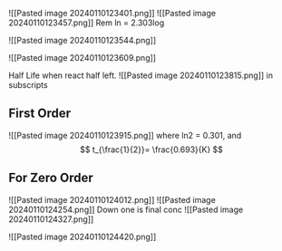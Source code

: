 ![[Pasted image 20240110123401.png]]
![[Pasted image 20240110123457.png]]
Rem ln = 2.303log

![[Pasted image 20240110123544.png]]

![[Pasted image 20240110123609.png]]

Half Life when react half left.
![[Pasted image 20240110123815.png]]
in subscripts

## First Order
![[Pasted image 20240110123915.png]]
where ln2 = 0.301, and
$$
t_{\frac{1}{2}}= \frac{0.693}{K}
$$
## For Zero Order
![[Pasted image 20240110124012.png]]
![[Pasted image 20240110124254.png]]
Down one is final conc
![[Pasted image 20240110124327.png]]

![[Pasted image 20240110124420.png]]

